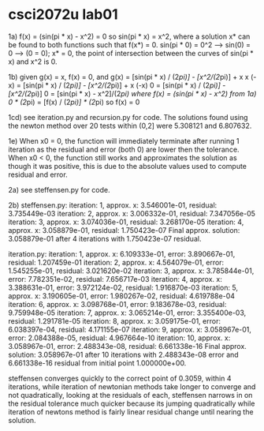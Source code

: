 # csci2072u lab01
1a)
f(x) = (sin(pi * x) - x^2) = 0
so sin(pi * x) = x^2, where a solution x* can be found to both functions such that f(x*) = 0.
sin(pi * 0) = 0^2 --> sin(0) = 0 --> (0 = 0); x* = 0, the point of intersection between the curves of sin(pi * x) and x^2 is 0.

1b)
given g(x) = x, f(x) = 0, and g(x) = [sin(pi * x) / (2*pi)] - [x^2/(2*pi)] + x
x (-x) = [sin(pi * x) / (2*pi)] - [x^2/(2*pi)] + x (-x)
0 = [sin(pi * x) / (2*pi)] - [x^2/(2*pi)]
0 = [sin(pi * x) - x^2]/(2*pi) where f(x) = (sin(pi * x) - x^2) from 1a)
0 * (2*pi) = [f(x) / (2*pi)] * (2*pi)
so f(x) = 0

1cd) see iteration.py and recursion.py for code.
The solutions found using the newton method over 20 tests within (0,2] were 5.308121 and 6.807632.

1e) When x0 = 0, the function will immediately terminate after running 1 iteration
as the residual and error (both 0) are lower then the tolerance. 
When x0 < 0, the function still works and approximates the solution as though it was positive,
this is due to the absolute values used to compute residual and error.

2a) see steffensen.py for code.

2b)
steffensen.py:
iteration: 1, approx. x: 3.546001e-01, residual: 3.735449e-03
iteration: 2, approx. x: 3.006332e-01, residual: 7.347056e-05
iteration: 3, approx. x: 3.074036e-01, residual: 3.268170e-05
iteration: 4, approx. x: 3.058879e-01, residual: 1.750423e-07
Final approx. solution: 3.058879e-01 after 4 iterations with 1.750423e-07 residual.

iteration.py:
iteration: 1, approx. x: 6.109333e-01, error: 3.890667e-01, residual: 1.207459e-01
iteration: 2, approx. x: 4.564079e-01, error: 1.545255e-01, residual: 3.021620e-02
iteration: 3, approx. x: 3.785844e-01, error: 7.782351e-02, residual: 7.656717e-03
iteration: 4, approx. x: 3.388631e-01, error: 3.972124e-02, residual: 1.916870e-03
iteration: 5, approx. x: 3.190605e-01, error: 1.980267e-02, residual: 4.619788e-04
iteration: 6, approx. x: 3.098768e-01, error: 9.183678e-03, residual: 9.759948e-05
iteration: 7, approx. x: 3.065214e-01, error: 3.355400e-03, residual: 1.291781e-05
iteration: 8, approx. x: 3.059175e-01, error: 6.038397e-04, residual: 4.171155e-07
iteration: 9, approx. x: 3.058967e-01, error: 2.084388e-05, residual: 4.967664e-10
iteration: 10, approx. x: 3.058967e-01, error: 2.488343e-08, residual: 6.661338e-16
Final approx. solution: 3.058967e-01 after 10 iterations with 2.488343e-08 error and 6.661338e-16 residual from initial point 1.000000e+00.

steffensen converges quickly to the correct point of 0.3059, within 4 iterations, while iteration of newtonian methods
take longer to converge and not quadratically, looking at the residuals of each, steffensen narrows in on the residual tolerance
much quicker because its jumping quadratically while iteration of newtons method is fairly linear residual change until nearing the solution.